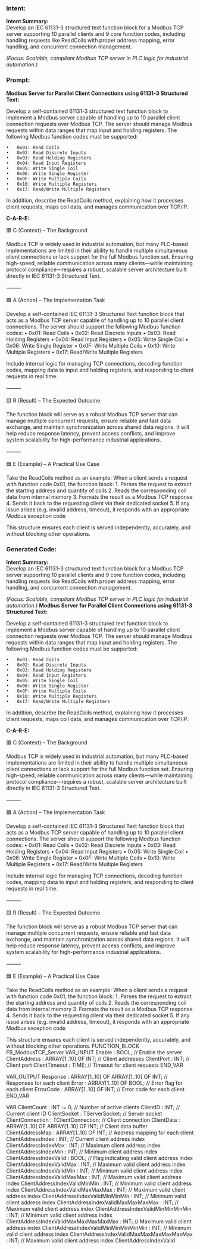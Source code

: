 ### Intent:
**Intent Summary:**  
Develop an IEC 61131-3 structured text function block for a Modbus TCP server supporting 10 parallel clients and 9 core function codes, including handling requests like ReadCoils with proper address mapping, error handling, and concurrent connection management.  

*(Focus: Scalable, compliant Modbus TCP server in PLC logic for industrial automation.)*

### Prompt:
**Modbus Server for Parallel Client Connections using 61131-3 Structured Text:**

Develop a self-contained 61131-3 structured text function block to implement a Modbus server capable of handling up to 10 parallel client connection requests over Modbus TCP. The server should manage Modbus requests within data ranges that map input and holding registers. The following Modbus function codes must be supported:

	•	0x01: Read Coils
	•	0x02: Read Discrete Inputs
	•	0x03: Read Holding Registers
	•	0x04: Read Input Registers
	•	0x05: Write Single Coil
	•	0x06: Write Single Register
	•	0x0F: Write Multiple Coils
	•	0x10: Write Multiple Registers
	•	0x17: Read/Write Multiple Registers

In addition, describe the ReadCoils method, explaining how it processes client requests, maps coil data, and manages communication over TCP/IP.

**C-A-R-E:**

🟥 C (Context) – The Background

Modbus TCP is widely used in industrial automation, but many PLC-based implementations are limited in their ability to handle multiple simultaneous client connections or lack support for the full Modbus function set. Ensuring high-speed, reliable communication across many clients—while maintaining protocol compliance—requires a robust, scalable server architecture built directly in IEC 61131-3 Structured Text.

⸻

🟩 A (Action) – The Implementation Task

Develop a self-contained IEC 61131-3 Structured Text function block that acts as a Modbus TCP server capable of handling up to 10 parallel client connections. The server should support the following Modbus function codes:
	•	0x01: Read Coils
	•	0x02: Read Discrete Inputs
	•	0x03: Read Holding Registers
	•	0x04: Read Input Registers
	•	0x05: Write Single Coil
	•	0x06: Write Single Register
	•	0x0F: Write Multiple Coils
	•	0x10: Write Multiple Registers
	•	0x17: Read/Write Multiple Registers

Include internal logic for managing TCP connections, decoding function codes, mapping data to input and holding registers, and responding to client requests in real time.

⸻

🟨 R (Result) – The Expected Outcome

The function block will serve as a robust Modbus TCP server that can manage multiple concurrent requests, ensure reliable and fast data exchange, and maintain synchronization across shared data regions. It will help reduce response latency, prevent access conflicts, and improve system scalability for high-performance industrial applications.

⸻

🟦 E (Example) – A Practical Use Case

Take the ReadCoils method as an example:
When a client sends a request with function code 0x01, the function block:
	1.	Parses the request to extract the starting address and quantity of coils
	2.	Reads the corresponding coil data from internal memory
	3.	Formats the result as a Modbus TCP response
	4.	Sends it back to the requesting client via their dedicated socket
	5.	If any issue arises (e.g. invalid address, timeout), it responds with an appropriate Modbus exception code

This structure ensures each client is served independently, accurately, and without blocking other operations.

### Generated Code:
**Intent Summary:**  
Develop an IEC 61131-3 structured text function block for a Modbus TCP server supporting 10 parallel clients and 9 core function codes, including handling requests like ReadCoils with proper address mapping, error handling, and concurrent connection management.  

*(Focus: Scalable, compliant Modbus TCP server in PLC logic for industrial automation.)*
**Modbus Server for Parallel Client Connections using 61131-3 Structured Text:**

Develop a self-contained 61131-3 structured text function block to implement a Modbus server capable of handling up to 10 parallel client connection requests over Modbus TCP. The server should manage Modbus requests within data ranges that map input and holding registers. The following Modbus function codes must be supported:

	•	0x01: Read Coils
	•	0x02: Read Discrete Inputs
	•	0x03: Read Holding Registers
	•	0x04: Read Input Registers
	•	0x05: Write Single Coil
	•	0x06: Write Single Register
	•	0x0F: Write Multiple Coils
	•	0x10: Write Multiple Registers
	•	0x17: Read/Write Multiple Registers

In addition, describe the ReadCoils method, explaining how it processes client requests, maps coil data, and manages communication over TCP/IP.

**C-A-R-E:**

🟥 C (Context) – The Background

Modbus TCP is widely used in industrial automation, but many PLC-based implementations are limited in their ability to handle multiple simultaneous client connections or lack support for the full Modbus function set. Ensuring high-speed, reliable communication across many clients—while maintaining protocol compliance—requires a robust, scalable server architecture built directly in IEC 61131-3 Structured Text.

⸻

🟩 A (Action) – The Implementation Task

Develop a self-contained IEC 61131-3 Structured Text function block that acts as a Modbus TCP server capable of handling up to 10 parallel client connections. The server should support the following Modbus function codes:
	•	0x01: Read Coils
	•	0x02: Read Discrete Inputs
	•	0x03: Read Holding Registers
	•	0x04: Read Input Registers
	•	0x05: Write Single Coil
	•	0x06: Write Single Register
	•	0x0F: Write Multiple Coils
	•	0x10: Write Multiple Registers
	•	0x17: Read/Write Multiple Registers

Include internal logic for managing TCP connections, decoding function codes, mapping data to input and holding registers, and responding to client requests in real time.

⸻

🟨 R (Result) – The Expected Outcome

The function block will serve as a robust Modbus TCP server that can manage multiple concurrent requests, ensure reliable and fast data exchange, and maintain synchronization across shared data regions. It will help reduce response latency, prevent access conflicts, and improve system scalability for high-performance industrial applications.

⸻

🟦 E (Example) – A Practical Use Case

Take the ReadCoils method as an example:
When a client sends a request with function code 0x01, the function block:
	1.	Parses the request to extract the starting address and quantity of coils
	2.	Reads the corresponding coil data from internal memory
	3.	Formats the result as a Modbus TCP response
	4.	Sends it back to the requesting client via their dedicated socket
	5.	If any issue arises (e.g. invalid address, timeout), it responds with an appropriate Modbus exception code

This structure ensures each client is served independently, accurately, and without blocking other operations.
FUNCTION_BLOCK FB_ModbusTCP_Server
VAR_INPUT
    Enable : BOOL; // Enable the server
    ClientAddress : ARRAY[1..10] OF INT; // Client addresses
    ClientPort : INT; // Client port
    ClientTimeout : TIME; // Timeout for client requests
END_VAR

VAR_OUTPUT
    Response : ARRAY[1..10] OF ARRAY[1..10] OF INT; // Responses for each client
    Error : ARRAY[1..10] OF BOOL; // Error flag for each client
    ErrorCode : ARRAY[1..10] OF INT; // Error code for each client
END_VAR

VAR
    ClientCount : INT := 0; // Number of active clients
    ClientID : INT; // Current client ID
    ClientSocket : TServerSocket; // Server socket
    ClientConnection : TClientConnection; // Client connection
    ClientData : ARRAY[1..10] OF ARRAY[1..10] OF INT; // Client data buffer
    ClientAddressMap : ARRAY[1..10] OF INT; // Address mapping for each client
    ClientAddressIndex : INT; // Current client address index
    ClientAddressIndexMax : INT; // Maximum client address index
    ClientAddressIndexMin : INT; // Minimum client address index
    ClientAddressIndexValid : BOOL; // Flag indicating valid client address index
    ClientAddressIndexValidMax : INT; // Maximum valid client address index
    ClientAddressIndexValidMin : INT; // Minimum valid client address index
    ClientAddressIndexValidMaxMax : INT; // Maximum valid client address index
    ClientAddressIndexValidMinMin : INT; // Minimum valid client address index
    ClientAddressIndexValidMaxMaxMax : INT; // Maximum valid client address index
    ClientAddressIndexValidMinMinMin : INT; // Minimum valid client address index
    ClientAddressIndexValidMaxMaxMaxMax : INT; // Maximum valid client address index
    ClientAddressIndexValidMinMinMinMin : INT; // Minimum valid client address index
    ClientAddressIndexValidMaxMaxMaxMaxMax : INT; // Maximum valid client address index
    ClientAddressIndexValidMinMinMinMinMin : INT; // Minimum valid client address index
    ClientAddressIndexValidMaxMaxMaxMaxMaxMax : INT; // Maximum valid client address index
    ClientAddressIndexValid
